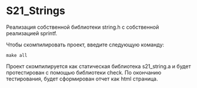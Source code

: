 # S21_Strings
Реализация собственной библиотеки string.h с собственной реализацией sprintf.

Чтобы скомпилировать проект, введите следующую команду:
```
make all
```
Проект скомпилируется как статическая библиотека s21_string.a и будет протестирован с помощью библиотеки check.
По окончанию тестирования, будет сформирован отчет как html страница.